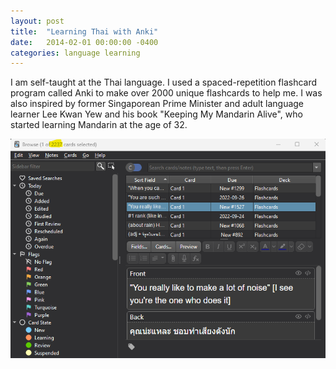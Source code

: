 ```yaml
---
layout: post
title:  "Learning Thai with Anki"
date:   2014-02-01 00:00:00 -0400
categories: language learning
---
```


I am self-taught at the Thai language. I used a spaced-repetition flashcard program called Anki to make over 2000 unique flashcards to help me. I was also inspired by former Singaporean Prime Minister and adult language learner Lee Kwan Yew and his book "Keeping My Mandarin Alive", who started learning Mandarin at the age of 32.

<!-- ![Anki Flashcards 1](/media/anki1.png) -->
![Anki Flashcards 2](/media/anki2.png)

